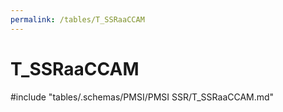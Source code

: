 ```yaml
---
permalink: /tables/T_SSRaaCCAM
---
```

# T\_SSRaaCCAM
<!-- SPDX-License-Identifier: MPL-2.0 -->

<!-- ATTENTION : Ne pas supprimer ou modifier la ligne ci-dessous -->
#include "tables/.schemas/PMSI/PMSI SSR/T_SSRaaCCAM.md"
<!-- ATTENTION : Ne pas supprimer ou modifier la ligne ci-dessus -->
